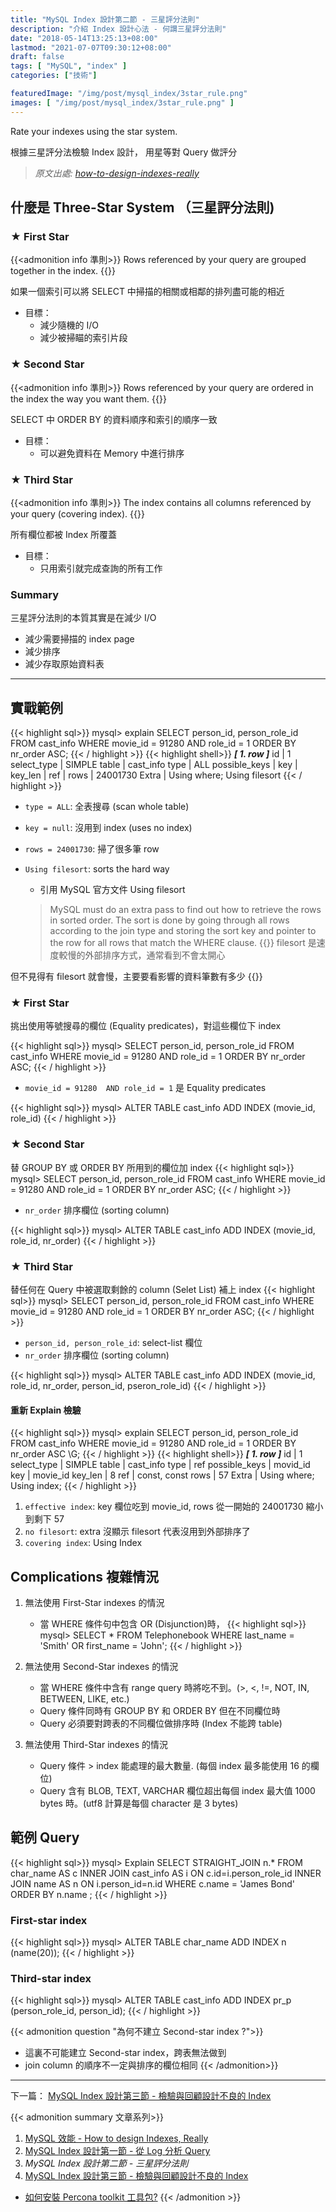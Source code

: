 ```yaml
---
title: "MySQL Index 設計第二節 - 三星評分法則"
description: "介紹 Index 設計心法 - 何謂三星評分法則"
date: "2018-05-14T13:25:13+08:00"
lastmod: "2021-07-07T09:30:12+08:00"
draft: false
tags: [ "MySQL", "index" ]
categories: ["技術"]

featuredImage: "/img/post/mysql_index/3star_rule.png"
images: [ "/img/post/mysql_index/3star_rule.png" ]
---
```


Rate your indexes using the star system.

根據三星評分法檢驗 Index 設計， 用星等對 Query 做評分

> _原文出處: [how-to-design-indexes-really](https://www.slideshare.net/billkarwin/how-to-design-indexes-really)_

## 什麼是 Three-Star System （三星評分法則)

### ★ First Star
{{<admonition info 準則>}}
Rows referenced by your query are grouped together in the index.
{{</admonition >}}

如果一個索引可以將 SELECT 中掃描的相關或相鄰的排列盡可能的相近

- 目標：
    - 減少隨機的 I/O
    - 減少被掃瞄的索引片段

### ★ Second Star
{{<admonition info 準則>}}
Rows referenced by your query are ordered in the index the way you want them.
{{</admonition >}}

SELECT 中 ORDER BY 的資料順序和索引的順序一致

- 目標：
    - 可以避免資料在 Memory 中進行排序

### ★ Third Star
{{<admonition info 準則>}}
The index contains all columns referenced by your query (covering index).
{{</admonition >}}

所有欄位都被 Index 所覆蓋

- 目標：
    - 只用索引就完成查詢的所有工作

### Summary
三星評分法則的本質其實是在減少 I/O

- 減少需要掃描的 index page
- 減少排序
- 減少存取原始資料表

----

## 實戰範例
{{< highlight sql>}}
mysql> explain SELECT person_id, person_role_id FROM cast_info WHERE movie_id = 91280 AND role_id = 1 ORDER BY nr_order ASC;
{{< / highlight >}}
{{< highlight shell>}}
***************************[ 1. row ]***************************
id            | 1
select_type   | SIMPLE
table         | cast_info
type          | ALL
possible_keys | <null>
key           | <null>
key_len       | <null>
ref           | <null>
rows          | 24001730
Extra         | Using where; Using filesort
{{< / highlight >}}

- `type = ALL`: 全表搜尋 (scan whole table)
- `key = null`: 沒用到 index (uses no index)
- `rows = 24001730`: 掃了很多筆 row
- `Using filesort`: sorts the hard way
    - 引用 MySQL 官方文件 Using filesort

    > MySQL must do an extra pass to find out how to retrieve the rows in sorted order. The sort is done by going through all rows according to the join type and storing the sort key and pointer to the row for all rows that match the WHERE clause.
{{<admonition info>}}
filesort 是速度較慢的外部排序方式，通常看到不會太開心

但不見得有 filesort 就會慢，主要要看影響的資料筆數有多少
{{</admonition >}}

### ★ First Star
挑出使用等號搜尋的欄位 (Equality predicates)，對這些欄位下 index

{{< highlight sql>}}
mysql>  SELECT person_id, person_role_id
        FROM cast_info
        WHERE movie_id = 91280 AND role_id = 1
        ORDER BY nr_order ASC;
{{< / highlight >}}

- `movie_id = 91280  AND role_id = 1` 是 Equality predicates

{{< highlight sql>}}
mysql>  ALTER TABLE cast_info ADD INDEX (movie_id, role_id)
{{< / highlight >}}

### ★ Second Star
替 GROUP BY 或 ORDER BY 所用到的欄位加 index
{{< highlight sql>}}
mysql>  SELECT person_id, person_role_id
        FROM cast_info
        WHERE movie_id = 91280 AND role_id = 1
        ORDER BY nr_order ASC;
{{< / highlight >}}

- `nr_order` 排序欄位 (sorting column)

{{< highlight sql>}}
mysql>  ALTER TABLE cast_info ADD INDEX (movie_id, role_id, nr_order)
{{< / highlight >}}

### ★ Third Star
替任何在 Query 中被選取剩餘的 column (Selet List) 補上 index
{{< highlight sql>}}
mysql>  SELECT person_id, person_role_id
        FROM cast_info
        WHERE movie_id = 91280 AND role_id = 1
        ORDER BY nr_order ASC;
{{< / highlight >}}

- `person_id, person_role_id`: select-list 欄位
- `nr_order` 排序欄位 (sorting column)

{{< highlight sql>}}
mysql>  ALTER TABLE cast_info ADD INDEX
        (movie_id, role_id, nr_order, person_id, pseron_role_id)
{{< / highlight >}}

#### 重新 Explain 檢驗
{{< highlight sql>}}
mysql> explain SELECT person_id, person_role_id FROM cast_info WHERE movie_id = 91280 AND role_id = 1 ORDER BY nr_order ASC \G;
{{< / highlight >}}
{{< highlight shell>}}
***************************[ 1. row ]***************************
id            | 1
select_type   | SIMPLE
table         | cast_info
type          | ref
possible_keys | movid_id
key           | movie_id
key_len       | 8
ref           | const, const
rows          | 57
Extra         | Using where; Using index;
{{< / highlight >}}

1. `effective index`: key 欄位吃到 movie_id, rows 從一開始的 24001730 縮小到剩下 57
2. `no filesort`: extra 沒顯示 filesort 代表沒用到外部排序了
3. `covering index`: Using Index

## Complications 複雜情況

1. 無法使用 First-Star indexes 的情況
    - 當 WHERE 條件句中包含 OR (Disjunction)時，
{{< highlight sql>}}
mysql> SELECT * FROM Telephonebook WHERE last_name = 'Smith' OR first_name = 'John';
{{< / highlight >}}

1. 無法使用 Second-Star indexes 的情況
    - 當 WHERE 條件中含有 range query 時將吃不到。(\>, \<, !=, NOT, IN, BETWEEN, LIKE, etc.)
    - Query 條件同時有 GROUP BY 和 ORDER BY 但在不同欄位時
    - Query 必須要對跨表的不同欄位做排序時 (Index 不能跨 table)

1. 無法使用 Third-Star indexes 的情況
    - Query 條件 > index 能處理的最大數量. (每個 index 最多能使用 16 的欄位)
    - Query 含有 BLOB, TEXT, VARCHAR 欄位超出每個 index 最大值 1000 bytes 時。(utf8 計算是每個 character 是 3 bytes)

## 範例 Query
{{< highlight sql>}}
mysql> Explain SELECT STRAIGHT_JOIN n.*
    FROM char_name AS c
    INNER JOIN cast_info AS i
        ON c.id=i.person_role_id
    INNER JOIN name AS n
        ON i.person_id=n.id
    WHERE c.name = 'James Bond'
    ORDER BY n.name ;
{{< / highlight >}}

### First-star index
{{< highlight sql>}}
mysql>  ALTER TABLE char_name ADD INDEX n (name(20));
{{< / highlight >}}

### Third-star index
{{< highlight sql>}}
mysql>  ALTER TABLE cast_info ADD INDEX pr_p (person_role_id, person_id);
{{< / highlight >}}


{{< admonition question "為何不建立 Second-star index ?">}}
- 這裏不可能建立 Second-star index，跨表無法做到
- join column 的順序不一定與排序的欄位相同
{{< /admonition>}}

---

下一篇： [MySQL Index 設計第三節 - 檢驗與回顧設計不良的 Index](/mysql_index_review/)


{{< admonition summary 文章系列>}}

1. [MySQL 效能 - How to design Indexes, Really](/mysql_performance/)
2. [MySQL Index 設計第一節 - 從 Log 分析 Query](/mysql_profiling_query_log/)
3. _MySQL Index 設計第二節 - 三星評分法則_
4. [MySQL Index 設計第三節 - 檢驗與回顧設計不良的 Index](/mysql_index_review/)

- [如何安裝 Percona toolkit 工具包?](/install_percona_toolkit/)
{{< /admonition >}}